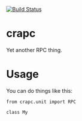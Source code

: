 [![Build Status](https://secure.travis-ci.org/iffy/crapc.png?branch=master)](http://travis-ci.org/iffy/crapc)

crapc
=====

Yet another RPC thing.


Usage
=====

You can do things like this:


    from crapc.unit import RPC

    class My